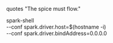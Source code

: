 quotes
"The spice must flow."

spark-shell \
  --conf spark.driver.host=$(hostname -i) \
  --conf spark.driver.bindAddress=0.0.0.0